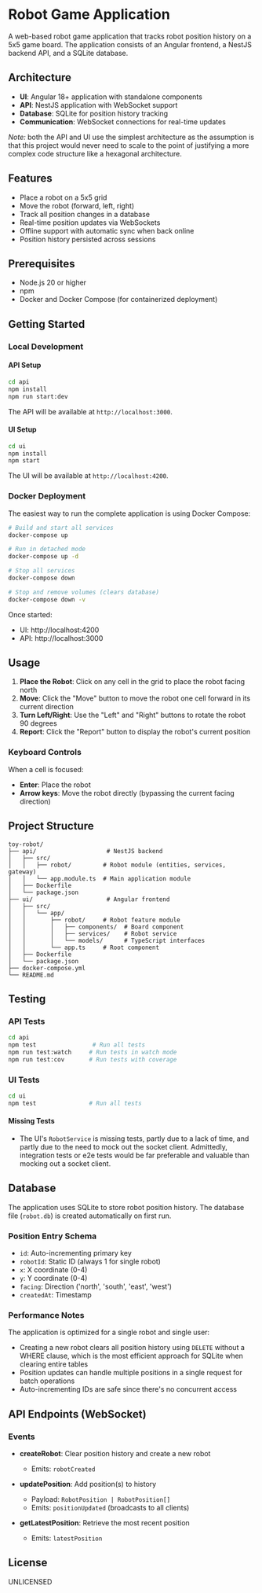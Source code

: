 # Robot Game Application

A web-based robot game application that tracks robot position history on a 5x5 game board. The application consists of an Angular frontend, a NestJS backend API, and a SQLite database.

## Architecture

- **UI**: Angular 18+ application with standalone components
- **API**: NestJS application with WebSocket support
- **Database**: SQLite for position history tracking
- **Communication**: WebSocket connections for real-time updates

_Note:_ both the API and UI use the simplest architecture as the assumption is that this project would never need to scale to the point of justifying a more complex code structure like a hexagonal architecture.

## Features

- Place a robot on a 5x5 grid
- Move the robot (forward, left, right)
- Track all position changes in a database
- Real-time position updates via WebSockets
- Offline support with automatic sync when back online
- Position history persisted across sessions

## Prerequisites

- Node.js 20 or higher
- npm
- Docker and Docker Compose (for containerized deployment)

## Getting Started

### Local Development

#### API Setup

```bash
cd api
npm install
npm run start:dev
```

The API will be available at `http://localhost:3000`.

#### UI Setup

```bash
cd ui
npm install
npm start
```

The UI will be available at `http://localhost:4200`.

### Docker Deployment

The easiest way to run the complete application is using Docker Compose:

```bash
# Build and start all services
docker-compose up

# Run in detached mode
docker-compose up -d

# Stop all services
docker-compose down

# Stop and remove volumes (clears database)
docker-compose down -v
```

Once started:
- UI: http://localhost:4200
- API: http://localhost:3000

## Usage

1. **Place the Robot**: Click on any cell in the grid to place the robot facing north
2. **Move**: Click the "Move" button to move the robot one cell forward in its current direction
3. **Turn Left/Right**: Use the "Left" and "Right" buttons to rotate the robot 90 degrees
4. **Report**: Click the "Report" button to display the robot's current position

### Keyboard Controls

When a cell is focused:
- **Enter**: Place the robot
- **Arrow keys**: Move the robot directly (bypassing the current facing direction)

## Project Structure

```
toy-robot/
├── api/                    # NestJS backend
│   ├── src/
│   │   ├── robot/         # Robot module (entities, services, gateway)
│   │   └── app.module.ts  # Main application module
│   ├── Dockerfile
│   └── package.json
├── ui/                     # Angular frontend
│   ├── src/
│   │   └── app/
│   │       ├── robot/     # Robot feature module
│   │       │   ├── components/  # Board component
│   │       │   ├── services/    # Robot service
│   │       │   └── models/      # TypeScript interfaces
│   │       └── app.ts     # Root component
│   ├── Dockerfile
│   └── package.json
├── docker-compose.yml
└── README.md
```

## Testing

### API Tests

```bash
cd api
npm test                # Run all tests
npm run test:watch     # Run tests in watch mode
npm run test:cov       # Run tests with coverage
```

### UI Tests

```bash
cd ui
npm test               # Run all tests
```

#### Missing Tests

- The UI's `RobotService` is missing tests, partly due to a lack of time, and partly due to the need to mock out the socket client. Admittedly, integration tests or e2e tests would be far preferable and valuable than mocking out a socket client.

## Database

The application uses SQLite to store robot position history. The database file (`robot.db`) is created automatically on first run.

### Position Entry Schema

- `id`: Auto-incrementing primary key
- `robotId`: Static ID (always 1 for single robot)
- `x`: X coordinate (0-4)
- `y`: Y coordinate (0-4)
- `facing`: Direction ('north', 'south', 'east', 'west')
- `createdAt`: Timestamp

### Performance Notes

The application is optimized for a single robot and single user:
- Creating a new robot clears all position history using `DELETE` without a WHERE clause, which is the most efficient approach for SQLite when clearing entire tables
- Position updates can handle multiple positions in a single request for batch operations
- Auto-incrementing IDs are safe since there's no concurrent access

## API Endpoints (WebSocket)

### Events

- **createRobot**: Clear position history and create a new robot
  - Emits: `robotCreated`

- **updatePosition**: Add position(s) to history
  - Payload: `RobotPosition | RobotPosition[]`
  - Emits: `positionUpdated` (broadcasts to all clients)

- **getLatestPosition**: Retrieve the most recent position
  - Emits: `latestPosition`

## License

UNLICENSED
